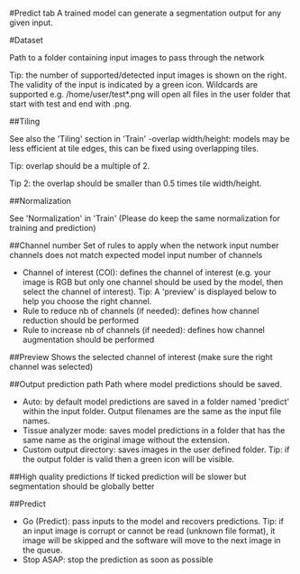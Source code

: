 #Predict tab
A trained model can generate a segmentation output for any given input.

#Dataset

Path to a folder containing input images to pass through the network

Tip: the number of supported/detected input images is shown on the right. The validity of the input is indicated by a green icon. Wildcards are supported e.g. /home/user/test*.png will open all files in the user folder that start with test and end with .png.

##Tiling

See also the 'Tiling' section in 'Train'
-overlap width/height: models may be less efficient at tile edges, this can be fixed using overlapping tiles. 

Tip: overlap should be a multiple of 2. 

Tip 2: the overlap should be smaller than 0.5 times tile width/height. 

##Normalization

See 'Normalization' in 'Train' (Please do keep the same normalization for training and prediction)

##Channel number
Set of rules to apply when the network input number channels does not match expected model input number of channels
- Channel of interest (COI): defines the channel of interest (e.g. your image is RGB but only one channel should be used by the model, then select the channel of interest). Tip: A 'preview' is displayed below to help you choose the right channel. 
- Rule to reduce nb of channels (if needed): defines how channel reduction should be performed
- Rule to increase nb of channels (if needed): defines how channel augmentation should be performed


##Preview
Shows the selected channel of interest (make sure the right channel was selected)

 
##Output prediction path
Path where model predictions should be saved.
- Auto: by default model predictions are saved in a folder named 'predict' within the input folder. Output filenames are the same as the input file names.
- Tissue analyzer mode: saves model predictions in a folder that has the same name as the original image without the extension.
- Custom output directory: saves images in the user defined folder. Tip: if the output folder is valid then a green icon will be visible.

##High quality predictions
If ticked prediction will be slower but segmentation should be globally better

##Predict
- Go (Predict): pass inputs to the model and recovers predictions. Tip: if an input image is corrupt or cannot be read (unknown file format), it image will be skipped and the software will move to the next image in the queue.
- Stop ASAP: stop the prediction as soon as possible
